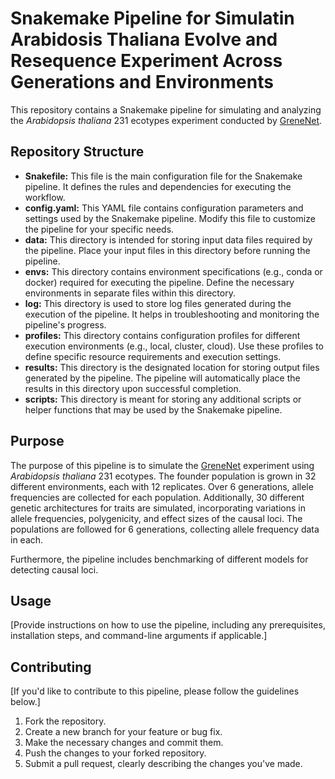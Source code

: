 # Snakemake Pipeline for Simulatin Arabidosis Thaliana Evolve and Resequence Experiment Across Generations and Environments

This repository contains a Snakemake pipeline for simulating and analyzing the *Arabidopsis thaliana* 231 ecotypes experiment conducted by [GreneNet](http://grene-net.org/).

## Repository Structure

- **Snakefile:** This file is the main configuration file for the Snakemake pipeline. It defines the rules and dependencies for executing the workflow.
- **config.yaml:** This YAML file contains configuration parameters and settings used by the Snakemake pipeline. Modify this file to customize the pipeline for your specific needs.
- **data:** This directory is intended for storing input data files required by the pipeline. Place your input files in this directory before running the pipeline.
- **envs:** This directory contains environment specifications (e.g., conda or docker) required for executing the pipeline. Define the necessary environments in separate files within this directory.
- **log:** This directory is used to store log files generated during the execution of the pipeline. It helps in troubleshooting and monitoring the pipeline's progress.
- **profiles:** This directory contains configuration profiles for different execution environments (e.g., local, cluster, cloud). Use these profiles to define specific resource requirements and execution settings.
- **results:** This directory is the designated location for storing output files generated by the pipeline. The pipeline will automatically place the results in this directory upon successful completion.
- **scripts:** This directory is meant for storing any additional scripts or helper functions that may be used by the Snakemake pipeline.

## Purpose

The purpose of this pipeline is to simulate the [GreneNet](http://grene-net.org/) experiment using *Arabidopsis thaliana* 231 ecotypes. The founder population is grown in 32 different environments, each with 12 replicates. Over 6 generations, allele frequencies are collected for each population. Additionally, 30 different genetic architectures for traits are simulated, incorporating variations in allele frequencies, polygenicity, and effect sizes of the causal loci. The populations are followed for 6 generations, collecting allele frequency data in each.

Furthermore, the pipeline includes benchmarking of different models for detecting causal loci.

## Usage

[Provide instructions on how to use the pipeline, including any prerequisites, installation steps, and command-line arguments if applicable.]

## Contributing

[If you'd like to contribute to this pipeline, please follow the guidelines below.]

1. Fork the repository.
2. Create a new branch for your feature or bug fix.
3. Make the necessary changes and commit them.
4. Push the changes to your forked repository.
5. Submit a pull request, clearly describing the changes you've made.

